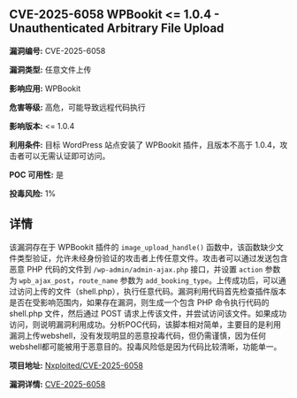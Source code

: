 ## CVE-2025-6058 WPBookit <= 1.0.4 - Unauthenticated Arbitrary File Upload

**漏洞编号:** CVE-2025-6058

**漏洞类型:** 任意文件上传

**影响应用:** WPBookit

**危害等级:** 高危，可能导致远程代码执行

**影响版本:** <= 1.0.4

**利用条件:** 目标 WordPress 站点安装了 WPBookit 插件，且版本不高于 1.0.4，攻击者可以无需认证即可访问。

**POC 可用性:** 是

**投毒风险:** 1%

## 详情

该漏洞存在于 WPBookit 插件的 `image_upload_handle()` 函数中，该函数缺少文件类型验证，允许未经身份验证的攻击者上传任意文件。攻击者可以通过发送包含恶意 PHP 代码的文件到 `/wp-admin/admin-ajax.php` 接口，并设置 `action` 参数为 `wpb_ajax_post`，`route_name` 参数为 `add_booking_type`。上传成功后，可以通过访问上传的文件（shell.php），执行任意代码。漏洞利用代码首先检查插件版本是否在受影响范围内，如果存在漏洞，则生成一个包含 PHP 命令执行代码的 shell.php 文件，然后通过 POST 请求上传该文件，并尝试访问该文件。如果成功访问，则说明漏洞利用成功。分析POC代码，该脚本相对简单，主要目的是利用漏洞上传webshell，没有发现明显的恶意投毒代码，但仍需谨慎，因为任何webshell都可能被用于恶意目的。投毒风险低是因为代码比较清晰，功能单一。

**项目地址:** [Nxploited/CVE-2025-6058](https://github.com/Nxploited/CVE-2025-6058)

**漏洞详情:** [CVE-2025-6058](https://nvd.nist.gov/vuln/detail/CVE-2025-6058)